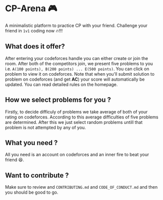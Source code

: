# CP-Arena 🎮
A minimalistic platform to practice CP with your friend. Challenge your friend in ```1v1``` coding now :fire:!!!
## What does it offer?
After entering your codeforces handle you can either create or join the room. After both of the competitors join, we present five problems to you i.e. ```A(100 points), B(200 points) ... E(500 points)```. You can click on problem to view it on codeforces. Note that when you'll submit solution to problem on codeforces (and get **AC**) your score will automatically be updated. You can read detailed rules on the homepage.
## How we select problems for you ?
Firstly, to decide difficuly of problems we take average of both of your rating on codeforces. According to this average difficulties of five problems are determined. After this we just select random problems untill that problem is not attempted by any of you.
## What you need ?
All you need is an account on codeforces and an inner fire to beat your friend 😆. 
## Want to contribute ?
Make sure to review and ```CONTRIBUTING.md``` and ```CODE_OF_CONDUCT.md``` and then you should be good to go.
